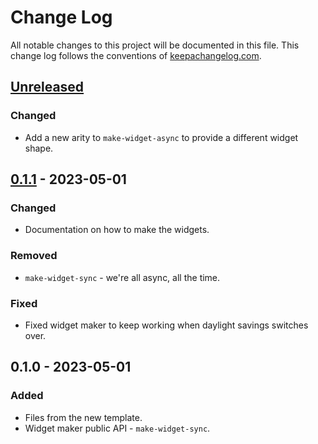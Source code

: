 # Change Log
All notable changes to this project will be documented in this file. This change log follows the conventions of [keepachangelog.com](http://keepachangelog.com/).

## [Unreleased]
### Changed
- Add a new arity to `make-widget-async` to provide a different widget shape.

## [0.1.1] - 2023-05-01
### Changed
- Documentation on how to make the widgets.

### Removed
- `make-widget-sync` - we're all async, all the time.

### Fixed
- Fixed widget maker to keep working when daylight savings switches over.

## 0.1.0 - 2023-05-01
### Added
- Files from the new template.
- Widget maker public API - `make-widget-sync`.

[Unreleased]: https://sourcehost.site/your-name/convolution/compare/0.1.1...HEAD
[0.1.1]: https://sourcehost.site/your-name/convolution/compare/0.1.0...0.1.1
